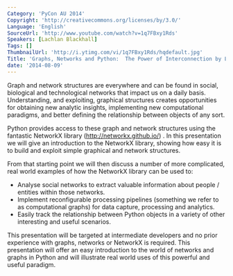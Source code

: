 ```yaml
---
Category: 'PyCon AU 2014'
Copyright: 'http://creativecommons.org/licenses/by/3.0/'
Language: 'English'
SourceUrl: 'http://www.youtube.com/watch?v=1q7FBxy1Rds'
Speakers: [Lachlan Blackhall]
Tags: []
ThumbnailUrl: 'http://i.ytimg.com/vi/1q7FBxy1Rds/hqdefault.jpg'
Title: 'Graphs, Networks and Python:  The Power of Interconnection by Lachlan Blackhall'
date: '2014-08-09'
---
```

Graph and network structures are everywhere and can be found in social, biological and technological networks that impact us on a daily basis. Understanding, and exploiting, graphical structures creates opportunities for obtaining new analytic insights, implementing new computational paradigms, and better defining the relationship between objects of any sort.

Python provides access to these graph and network structures using the fantastic NetworkX library (http://networkx.github.io/) .  In this presentation we will give an introduction to the NetworkX library, showing how easy it is to build and exploit simple graphical and network structures.

From that starting point we will then discuss a number of more complicated, real world examples of how the NetworkX library can be used to:
 - Analyse social networks to extract valuable information about people / entities within those networks.
 - Implement reconfigurable processing pipelines (something we refer to as computational graphs) for data capture, processing and analytics.
 - Easily track the relationship between Python objects in a variety of other interesting and useful scenarios.

This presentation will be targeted at intermediate developers and no prior experience with graphs, networks or NetworkX is required. This presentation will offer an easy introduction to the world of networks and graphs in Python and will illustrate real world uses of this powerful and useful paradigm.
